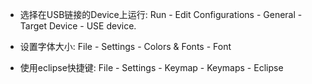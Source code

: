 * 选择在USB链接的Device上运行: 
   Run - Edit Configurations - General - Target Device - USE device.

* 设置字体大小: 
  File - Settings - Colors & Fonts - Font

* 使用eclipse快捷键: 
  File - Settings - Keymap - Keymaps - Eclipse
